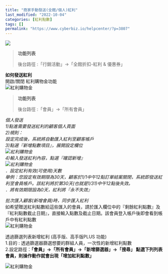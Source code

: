 ```yaml
---
title: "商家手動發送(全館/個人)紅利"
last_modified: "2022-10-04"
categories: [紅利點數]
tags: []
permalink: "https://www.cyberbiz.io/helpcenter/?p=3807"
---
```


![](https://www.cyberbiz.io/helpcenter/wp-content/uploads/一般版3.png)

> **功能列表**
>
> 後台路徑 :「行銷活動」→「全館折扣-紅利 & 優惠券」  
>

**如何發送紅利**  
開啟/關閉 紅利購物金功能  
![紅利購物金](https://www.cyberbiz.co/support/wp-content/uploads/2019/03/紅利購物金4.png)

> **功能列表**
>
> 後台路徑 :「會員」→「所有會員」  
>

_個人發送  
1)點進需要發送紅利的顧客個人頁面  
2)規則：  
設定完成後，系統將自動匯入紅利至顧客帳戶  
3)點選『新增點數項目』，展開設定欄位  
![紅利購物金](https://www.cyberbiz.co/support/wp-content/uploads/2019/03/紅利購物金13.png)  
4)輸入發送紅利內容，點選『確認新增』  
![紅利購物金](https://www.cyberbiz.co/support/wp-content/uploads/2019/03/紅利購物金14.png)  
．設定紅利有效(可使用)天數  
舉例：您設定有效期限為30天，顧客於1/1中午12點訂單結案關閉，系統即發送紅利至會員帳戶。該紅利將於第30天(也就是1/31)中午12點後失效。  
．將有效期限設為0天，紅利將『永不失效』_

_批次匯入顧客(新增會員)時，同步匯入紅利_  
如希望贈送紅利點數給這些匯入的會員，請於匯入欄位中的『剩餘紅利點數』及『紅利點數截止日期』，直接輸入點數及截止日期。該會員登入帳戶後即會看到帳戶中有紅利點數  
![紅利購物金](https://www.cyberbiz.co/support/wp-content/uploads/2019/08/Snipaste_2019-08-30_18-01-06.png)

透過篩選列表新增紅利 (高手版、高手版PLUS 功能)  
1.目的 : 透過篩選器篩選想要的群組人員，一次性的新增紅利點數  
2.設定路徑：**「會員」→「所有會員」→「新增篩選器」→「搜尋」 點選下列列表會員，則操作動作就會出現「增加紅利點數」**  

![紅利購物金](https://www.cyberbiz.io/support/wp-content/uploads/2021/06/篩選列表新增紅利.png)  

